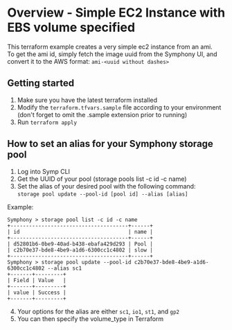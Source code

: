 # Overview - Simple EC2 Instance with EBS volume specified
This terraform example creates a very simple ec2 instance from an ami.  
To get the ami id, simply fetch the image uuid from the Symphony UI, and convert it to the AWS format:
`ami-<uuid without dashes>`

## Getting started
1. Make sure you have the latest terraform installed
2. Modify the `terraform.tfvars.sample` file according to your environment (don't forget to omit the .sample extension prior to running)
3. Run `terraform apply`

## How to set an alias for your Symphony storage pool
1. Log into Symp CLI
2. Get the UUID of your pool (storage pools list -c id -c name)
3. Set the alias of your desired pool with the following command:  
`storage pool update --pool-id [pool id] --alias [alias]`

Example:
```
Symphony > storage pool list -c id -c name
+--------------------------------------+------+
| id                                   | name |
+--------------------------------------+------+
| d52801b6-0be9-40ad-b438-ebafa429d293 | Pool |
| c2b70e37-bde8-4be9-a1d6-6300cc1c4802 | slow |
+--------------------------------------+------+
Symphony > storage pool update --pool-id c2b70e37-bde8-4be9-a1d6-6300cc1c4802 --alias sc1
+-------+---------+
| Field | Value   |
+-------+---------+
| value | Success |
+-------+---------+
```
4. Your options for the alias are either `sc1`, `io1`, `st1`, and `gp2`
5. You can then specify the volume_type in Terraform
